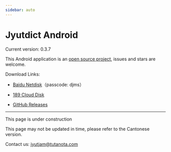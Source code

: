 ```yaml
---
sidebar: auto
---
```


# Jyutdict Android

Current version: 0.3.7

This Android application is an [open source project](https://github.com/JyutdictEB/Jyutdict-Android), issues and stars are welcome.

Download Links:

- [Baidu Netdisk](https://pan.baidu.com/s/1r7mo35tEwZ0zAjQHIacf8w)（passcode: djms）

- [189 Cloud Disk](https://cloud.189.cn/t/yA7FVnUzQZj2)

- [GitHub Releases](https://github.com/JyutdictEB/Jyutdict-Android/releases)

---

This page is under construction

This page may not be updated in time, please refer to the Cantonese version.

Contact us: jyutjam@tutanota.com
